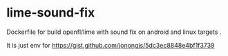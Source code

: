 # lime-sound-fix
Dockerfile for build openfl/lime with sound fix on android and linux targets .

It is just env for https://gist.github.com/jonongjs/5dc3ec8848e4bf1f3739
